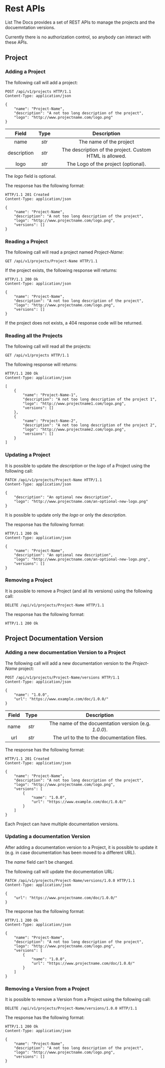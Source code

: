 # Rest APIs

List The Docs provides a set of REST APIs to manage the projects and the docuemntation versions.

Currently there is no authorization control, so anybody can interact with these APIs.

## Project

### Adding a Project

The following call will add a project:

``` http
POST /api/v1/projects HTTP/1.1
Content-Type: application/json

{
    "name": "Project-Name",
    "description": "A not too long description of the project",
    "logo": "http://www.projectname.com/logo.png"
}
```

| Field       | Type  | Description |
|:-----------:|:-----:|:-----------:|
| name        | *str* | The name of the project |
| description | *str* | The description of the project. Custom HTML is allowed. |
| logo        | *str* | The Logo of the project (optional). |

The *logo* field is optional.

The response has the following format:

``` http
HTTP/1.1 201 Created
Content-Type: application/json

{
    "name": "Project-Name",
    "description": "A not too long description of the project",
    "logo": "http://www.projectname.com/logo.png",
    "versions": []
}
```

### Reading a Project

The following call will read a project named *Project-Name*:

``` http
GET /api/v1/projects/Project-Name HTTP/1.1
```

If the project exists, the following response will returns:

``` http
HTTP/1.1 200 Ok
Content-Type: application/json

{
    "name": "Project-Name",
    "description": "A not too long description of the project",
    "logo": "http://www.projectname.com/logo.png",
    "versions": []
}
```

If the project does not exists, a 404 response code will be returned.

### Reading all the Projects

The following call will read all the projects:

``` http
GET /api/v1/projects HTTP/1.1
```

The following response will returns:

``` http
HTTP/1.1 200 Ok
Content-Type: application/json

[
    {
        "name": "Project-Name-1",
        "description": "A not too long description of the project 1",
        "logo": "http://www.projectname1.com/logo.png",
        "versions": []
    },
    {
        "name": "Project-Name-2",
        "description": "A not too long description of the project 2",
        "logo": "http://www.projectname2.com/logo.png",
        "versions": []
    }
]
```

### Updating a Project

It is possible to update the *description* or the *logo* of a Project using the following
call:

``` http
PATCH /api/v1/projects/Project-Name HTTP/1.1
Content-Type: application/json

{
    "description": "An optional new description",
    "logo": "http://www.projectname.com/an-optional-new-logo.png"
}
```

It is possible to update only the *logo* or only the *description*.

The response has the following format:

``` http
HTTP/1.1 200 Ok
Content-Type: application/json

{
    "name": "Project-Name",
    "description": "An optional new description",
    "logo": "http://www.projectname.com/an-optional-new-logo.png",
    "versions": []
}
```

### Removing a Project

It is possible to remove a Project (and all its versions) using the following call:

``` http
DELETE /api/v1/projects/Project-Name HTTP/1.1
```

The response has the following format:

``` http
HTTP/1.1 200 Ok
```

## Project Documentation Version

### Adding a new documentation Version to a Project

The following call will add a new documentation version to the *Project-Name*
project:

``` http
POST /api/v1/projects/Project-Name/versions HTTP/1.1
Content-Type: application/json

{
    "name": "1.0.0",
    "url": "https://www.example.com/doc/1.0.0/"
}
```

| Field       | Type  | Description |
|:-----------:|:-----:|:-----------:|
| name        | *str* | The name of the docuemtation version (e.g. *1.0.0*). |
| url         | *str* | The url to the to the documentation files. |

The response has the following format:

``` http
HTTP/1.1 201 Created
Content-Type: application/json

{
    "name": "Project-Name",
    "description": "A not too long description of the project",
    "logo": "http://www.projectname.com/logo.png",
    "versions": [
        {
            "name": "1.0.0",
            "url": "https://www.example.com/doc/1.0.0/"
        }
    ]
}
```

Each Project can have multiple documentation versions.

### Updating a documentation Version

After adding a documentation version to a Project, it is possible to update
it (e.g. in case documentation has been moved to a different URL).

The *name* field can't be changed.

The following call will update the documentation URL:

``` http
PATCH /api/v1/projects/Project-Name/versions/1.0.0 HTTP/1.1
Content-Type: application/json

{
    "url": "https://www.projectname.com/doc/1.0.0/"
}
```

The response has the following format:

``` http
HTTP/1.1 200 Ok
Content-Type: application/json

{
    "name": "Project-Name",
    "description": "A not too long description of the project",
    "logo": "http://www.projectname.com/logo.png",
    "versions": [
        {
            "name": "1.0.0",
            "url": "https://www.projectname.com/doc/1.0.0/"
        }
    ]
}
```

### Removing a Version from a Project

It is possible to remove a Version from a Project using the following call:

``` http
DELETE /api/v1/projects/Project-Name/versions/1.0.0 HTTP/1.1
```

The response has the following format:

``` http
HTTP/1.1 200 Ok
Content-Type: application/json

{
    "name": "Project-Name",
    "description": "A not too long description of the project",
    "logo": "http://www.projectname.com/logo.png",
    "versions": []
}
```
